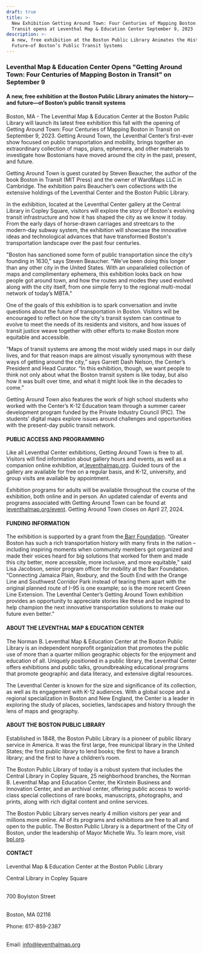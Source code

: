 ```yaml
---
draft: true
title: >-
  New Exhibition Getting Around Town: Four Centuries of Mapping Boston in
  Transit opens at Leventhal Map & Education Center September 9, 2023
description: >-
  A new, free exhibition at the Boston Public Library Animates the History—and
  Future—of Boston’s Public Transit Systems
---
```


### Leventhal Map & Education Center Opens "Getting Around Town: Four Centuries of Mapping Boston in Transit" on September 9 

#### A new, free exhibition at the Boston Public Library animates the history—and future—of Boston’s public transit systems

Boston, MA - The Leventhal Map & Education Center at the Boston Public Library will launch its latest free exhibition this fall with the opening of Getting Around Town: Four Centuries of Mapping Boston in Transit on September 9, 2023. Getting Around Town, the Leventhal Center’s first-ever show focused on public transportation and mobility, brings together an extraordinary collection of maps, plans, ephemera, and other materials to investigate how Bostonians have moved around the city in the past, present, and future.  

Getting Around Town is guest curated by Steven Beaucher, the author of the book Boston in Transit (MIT Press) and the owner of WardMaps LLC in Cambridge. The exhibition pairs Beaucher’s own collections with the extensive holdings of the Leventhal Center and the Boston Public Library. 

In the exhibition, located at the Leventhal Center gallery at the Central Library in Copley Square, visitors will explore the story of Boston's evolving transit infrastructure and how it has shaped the city as we know it today. From the early days of horse-drawn carriages and streetcars to the modern-day subway system, the exhibition will showcase the innovative ideas and technological advances that have transformed Boston's transportation landscape over the past four centuries. 

"Boston has sanctioned some form of public transportation since the city’s founding in 1630,” says Steven Beaucher. “We’ve been doing this longer than any other city in the United States. With an unparalleled collection of maps and complimentary ephemera, this exhibition looks back on how people got around town, and how the routes and modes they used evolved along with the city itself, from one simple ferry to the regional multi-modal network of today’s MBTA." 

One of the goals of this exhibition is to spark conversation and invite questions about the future of transportation in Boston. Visitors will be encouraged to reflect on how the city's transit system can continue to evolve to meet the needs of its residents and visitors, and how issues of transit justice weave together with other efforts to make Boston more equitable and accessible. 

“Maps of transit systems are among the most widely used maps in our daily lives, and for that reason maps are almost visually synonymous with these ways of getting around the city,” says Garrett Dash Nelson, the Center’s President and Head Curator. “In this exhibition, though, we want people to think not only about what the Boston transit system is like today, but also how it was built over time, and what it might look like in the decades to come.” 

Getting Around Town also features the work of high school students who worked with the Center’s K-12 Education team through a summer career development program funded by the Private Industry Council (PIC). The students’ digital maps explore issues around challenges and opportunities with the present-day public transit network. 

#### PUBLIC ACCESS AND PROGRAMMING 

Like all Leventhal Center exhibitions, Getting Around Town is free to all. Visitors will find information about gallery hours and events, as well as a companion online exhibition, at[ leventhalmap.org](http://leventhalmap.org/). Guided tours of the gallery are available for free on a regular basis, and K-12, university, and group visits are available by appointment. 

Exhibition programs for adults will be available throughout the course of the exhibition, both online and in person. An updated calendar of events and programs associated with Getting Around Town can be found at[ leventhalmap.org/event](https://leventhalmap.org/event). Getting Around Town closes on April 27, 2024. 

#### FUNDING INFORMATION 

The exhibition is supported by a grant from the[ Barr Foundation](https://www.barrfoundation.org/). “Greater Boston has such a rich transportation history with many firsts in the nation – including inspiring moments when community members got organized and made their voices heard for big solutions that worked for them and made this city better, more accessible, more inclusive, and more equitable,” said Lisa Jacobson, senior program officer for mobility at the Barr Foundation. “Connecting Jamaica Plain, Roxbury, and the South End with the Orange Line and Southwest Corridor Park instead of tearing them apart with the original planned route of I-95 is one example; so is the more recent Green Line Extension. The Leventhal Center’s Getting Around Town exhibition provides an opportunity to appreciate stories like these and be inspired to help champion the next innovative transportation solutions to make our future even better.” 

#### ABOUT THE LEVENTHAL MAP & EDUCATION CENTER 

The Norman B. Leventhal Map & Education Center at the Boston Public Library is an independent nonprofit organization that promotes the public use of more than a quarter million geographic objects for the enjoyment and education of all. Uniquely positioned in a public library, the Leventhal Center offers exhibitions and public talks, groundbreaking educational programs that promote geographic and data literacy, and extensive digital resources. 

The Leventhal Center is known for the size and significance of its collection, as well as its engagement with K-12 audiences. With a global scope and a regional specialization in Boston and New England, the Center is a leader in exploring the study of places, societies, landscapes and history through the lens of maps and geography. 

#### ABOUT THE BOSTON PUBLIC LIBRARY 

Established in 1848, the Boston Public Library is a pioneer of public library service in America. It was the first large, free municipal library in the United States; the first public library to lend books; the first to have a branch library; and the first to have a children’s room. 

The Boston Public Library of today is a robust system that includes the Central Library in Copley Square, 25 neighborhood branches, the Norman B. Leventhal Map and Education Center, the Kirstein Business and Innovation Center, and an archival center, offering public access to world-class special collections of rare books, manuscripts, photographs, and prints, along with rich digital content and online services. 

The Boston Public Library serves nearly 4 million visitors per year and millions more online. All of its programs and exhibitions are free to all and open to the public. The Boston Public Library is a department of the City of Boston, under the leadership of Mayor Michelle Wu. To learn more, visit[ bpl.org](http://bpl.org/). 

#### CONTACT 

Leventhal Map & Education Center at the Boston Public Library

Central Library in Copley Square                                                                                                         &#x9;

700 Boylston Street                                                                                                                             &#x9;

Boston, MA 02116  

Phone: 617-859-2387                                                                                                                            &#x9;

Email: info@leventhalmap.org 

 



